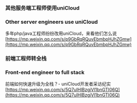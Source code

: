 ### 其他服务端工程师使用uniCloud
### Other server engineers use uniCloud

多年php/java工程师纷纷改用uniCloud，来看他们怎么说
[https://mp.weixin.qq.com/s/p9GbRqRQuvEbmbpHJhZGmw](https://mp.weixin.qq.com/s/p9GbRqRQuvEbmbpHJhZGmw)

### 前端工程师转全栈
### Front-end engineer to full stack

前端如何快速升级为全栈？- uniCloud开发者采访纪实
[https://mp.weixin.qq.com/s/5Q7ulHlBzgjVl1bnGTI06Q](https://mp.weixin.qq.com/s/5Q7ulHlBzgjVl1bnGTI06Q)